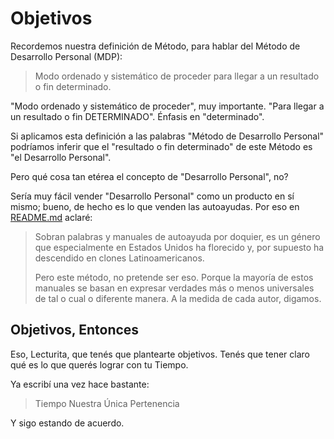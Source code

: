 # Objetivos
Recordemos nuestra definición de Método, para hablar del Método de Desarrollo Personal (MDP):

> Modo ordenado y sistemático de proceder para llegar a un resultado o fin determinado.

"Modo ordenado y sistemático de proceder", muy importante. "Para llegar a un resultado o fin DETERMINADO". Énfasis en "determinado".

Si aplicamos esta definición a las palabras "Método de Desarrollo Personal" podríamos inferir que el "resultado o fin determinado" de este Método es "el Desarrollo Personal".

Pero qué cosa tan etérea el concepto de "Desarrollo Personal", no?

Sería muy fácil vender "Desarrollo Personal" como un producto en sí mismo; bueno, de hecho es lo que venden las autoayudas. Por eso en [README.md](https://github.com/marcelomazza/metodo/commit/a7d42f56990e6b9cfb98a0e12760e1e10992f9ca) aclaré:

> Sobran palabras y manuales de autoayuda por doquier, es un género que especialmente en Estados Unidos ha florecido y, por supuesto ha descendido en clones Latinoamericanos.
>
> Pero este método, no pretende ser eso. Porque la mayoría de estos manuales se basan en expresar verdades más o menos universales de tal o cual o diferente manera. A la medida de cada autor, digamos.

## Objetivos, Entonces
Eso, Lecturita, que tenés que plantearte objetivos. Tenés que tener claro qué es lo que querés lograr con tu Tiempo.

Ya escribí una vez hace bastante:

> Tiempo
> Nuestra Única Pertenencia

Y sigo estando de acuerdo.
